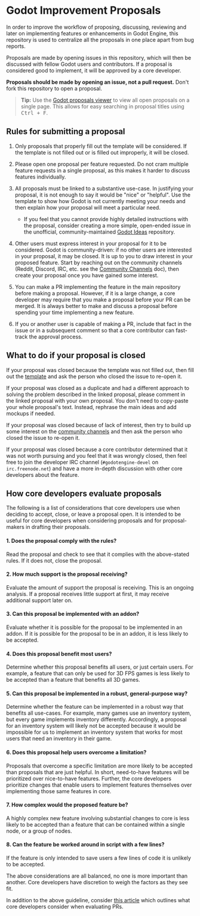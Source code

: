 # Godot Improvement Proposals

In order to improve the workflow of proposing, discussing, reviewing
and later on implementing features or enhancements in Godot Engine,
this repository is used to centralize all the proposals in one place
apart from bug reports.

Proposals are made by opening issues in this repository, which will
then be discussed with fellow Godot users and contributors. If a
proposal is considered good to implement, it will be approved by a
core developer.

**Proposals should be made by opening an issue, not a pull request.**
Don't fork this repository to open a proposal.

> **Tip:** Use the [Godot proposals viewer](https://godot-proposals-viewer.github.io/)
> to view all open proposals on a single page. This allows for easy searching
> in proposal titles using <kbd>Ctrl + F</kbd>.

## Rules for submitting a proposal

1. Only proposals that properly fill out the template will be considered. If
the template is not filled out or is filled out improperly, it will be closed.

2. Please open one proposal per feature requested. Do not cram multiple feature
requests in a single proposal, as this makes it harder to discuss features
individually.

3. All proposals must be linked to a substantive use-case. In justifying your
proposal, it is not enough to say it would be "nice" or "helpful". Use the
template to show how Godot is not currently meeting your needs and then
explain how your proposal will meet a particular need.
   * If you feel that you cannot provide highly detailed instructions with the
     proposal, consider creating a more simple, open-ended issue in the
     unofficial, community-maintained
     [Godot Ideas](https://github.com/godot-extended-libraries/godot-ideas)
     repository.

4. Other users must express interest in your proposal for it to be considered.
Godot is community-driven: if no other users are interested in your proposal,
it may be closed. It is up to you to draw interest in your proposed feature.
Start by reaching out on the community channels (Reddit, Discord, IRC, etc.
see the [Community Channels](http://docs.godotengine.org/en/stable/community/channels.html) doc),
then create your proposal once you have gained some interest.

5. You can make a PR implementing the feature in the main repository before
making a proposal. However, if it is a large change, a core developer may
require that you make a proposal before your PR can be merged. It is always
better to make and discuss a proposal before spending your time implementing
a new feature.

6. If you or another user is capable of making a PR, include that fact in
the issue or in a subsequent comment so that a core contributor can
fast-track the approval process.

## What to do if your proposal is closed

If your proposal was closed because the template was not filled out, then
fill out the [template](.github/ISSUE_TEMPLATE/feature---enhancement-proposal.md)
and ask the person who closed the issue to re-open it.

If your proposal was closed as a duplicate and had a different approach to solving
the problem described in the linked proposal, please comment in the linked proposal
with your own proposal. You don't need to copy-paste your whole proposal's text.
Instead, rephrase the main ideas and add mockups if needed.

If your proposal was closed because of lack of interest, then try to build up
some interest on the [community channels](http://docs.godotengine.org/en/stable/community/channels.html)
and then ask the person who closed the issue to re-open it.

If your proposal was closed because a core contributor determined that it was
not worth pursuing and you feel that it was wrongly closed, then feel free
to join the developer IRC channel (`#godotengine-devel` on `irc.freenode.net`)
and have a more in-depth discussion with other core developers about the feature.

## How core developers evaluate proposals

The following is a list of considerations that core developers use when deciding
to accept, close, or leave a proposal open. It is intended to be useful for core
developers when considering proposals and for proposal-makers in drafting their
proposals.

#### 1. Does the proposal comply with the rules?

Read the proposal and check to see that it complies with the above-stated rules.
If it does not, close the proposal.

#### 2. How much support is the proposal receiving?

Evaluate the amount of support the proposal is receiving. This is an ongoing
analysis. If a proposal receives little support at first, it may receive
additional support later on.

#### 3. Can this proposal be implemented with an addon?

Evaluate whether it is possible for the proposal to be implemented in an addon.
If it is possible for the proposal to be in an addon, it is less likely to be
accepted.

#### 4. Does this proposal benefit most users?

Determine whether this proposal benefits all users, or just certain users.
For example, a feature that can only be used for 3D FPS games is less
likely to be accepted than a feature that benefits all 3D games.

#### 5. Can this proposal be implemented in a robust, general-purpose way?

Determine whether the feature can be implemented in a robust way that benefits
all use-cases. For example, many games use an inventory system, but every game
implements inventory differently. Accordingly, a proposal for an inventory
system will likely not be accepted because it would be impossible for us to
implement an inventory system that works for most users that need an inventory
in their game.

#### 6. Does this proposal help users overcome a limitation?

Proposals that overcome a specific limitation are more likely to be accepted
than proposals that are just helpful. In short, need-to-have features will be
prioritized over nice-to-have features. Further, the core developers prioritize
changes that enable users to implement features themselves over implementing
those same features in core.

#### 7. How complex would the proposed feature be?

A highly complex new feature involving substantial changes to core is less likely
to be accepted than a feature that can be contained within a single node, or a
group of nodes.

#### 8. Can the feature be worked around in script with a few lines?

If the feature is only intended to save users a few lines of code it is unlikely
to be accepted.

The above considerations are all balanced, no one is more important than another.
Core developers have discretion to weigh the factors as they see fit.

In addition to the above guideline, consider [this article](https://docs.godotengine.org/en/latest/community/contributing/best_practices_for_engine_contributors.html)
which outlines what core developers consider when evaluating PRs.
